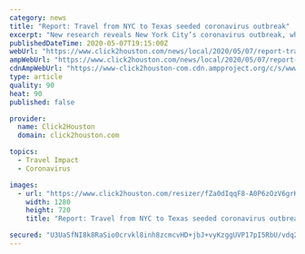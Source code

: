 ```yaml
---
category: news
title: "Report: Travel from NYC to Texas seeded coronavirus outbreak"
excerpt: "New research reveals New York City’s coronavirus outbreak, which immensely grew by early March, could be the primary source of new infections in the United States,  reports."
publishedDateTime: 2020-05-07T19:15:00Z
webUrl: "https://www.click2houston.com/news/local/2020/05/07/report-travel-from-nyc-to-texas-seeded-coronavirus-outbreak/"
ampWebUrl: "https://www.click2houston.com/news/local/2020/05/07/report-travel-from-nyc-to-texas-seeded-coronavirus-outbreak/?outputType=amp"
cdnAmpWebUrl: "https://www-click2houston-com.cdn.ampproject.org/c/s/www.click2houston.com/news/local/2020/05/07/report-travel-from-nyc-to-texas-seeded-coronavirus-outbreak/?outputType=amp"
type: article
quality: 90
heat: 90
published: false

provider:
  name: Click2Houston
  domain: click2houston.com

topics:
  - Travel Impact
  - Coronavirus

images:
  - url: "https://www.click2houston.com/resizer/fZa0dIqqF8-A0P6zOzV6grKGSLU=/1280x720/smart/arc-anglerfish-arc2-prod-gmg.s3.amazonaws.com/public/RL77FWZGKZH3ZIN4FXODFM7TXM.jpg"
    width: 1280
    height: 720
    title: "Report: Travel from NYC to Texas seeded coronavirus outbreak"

secured: "U3UaSfNI8k8RaSio0crvkl8inh8zcmcvHD+jbJ+vyKzggUVP17pI5RbU/vdq2wn4EDbVzsj6D1C2rYDJ9y9kkCG68L6oQ42FUaItD35sFaCjxOZDFMbDewb9uBWklxEZEmufIe6ZQ67AayhqhocibvNaPtBuTW1BRxIPmXCkFJWqldGbOWJYrg6aX8zHt8q4u9oyF+I8Hb20JptrEAP07W6XRHd//klss+4tMhx9lnxDz4JSl94mY74aHC/Cdyj6f5eie/R3f4LF4vR5J6IfsICtoO85wKQOMSKSV2w84KckpINtIGS26+trKoGxTJjnmImITgQJczr9TekpAu94en4h2dJxEvXt8UIfeGs5mxhQ3cgMzsiiPIzNAPa9xLcVjDRiNgJuSZ9FYCYy1Sj9rtdNtXbvGD35QLdme9uQ488ndaWWoatrWQJf8vt+LpF4Aw8tu6BZG7vQngIZEC10jrp8k5m23XH5fI/P/WbNllw=;HRuwRZ8/gQrpWFJ5+s/8hg=="
---
```


